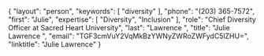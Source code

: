 {
  "layout": "person",
  "keywords": [
    "diversity"
  ],
  "phone": "(203) 365-7572",
  "first": "Julie",
  "expertise": [
    "Diversity",
    "Inclusion"
  ],
  "role": "Chief Diversity Officer at Sacred Heart University",
  "last": "Lawrence ",
  "title": "Julie Lawrence ",
  "email": "TGF3cmVuY2VqMkBzYWNyZWRoZWFydC5lZHU=",
  "linktitle": "Julie Lawrence"
}